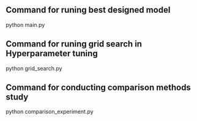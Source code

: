 ## Command for runing best designed model
python main.py


## Command for runing grid search in Hyperparameter tuning
python grid_search.py


## Command for conducting comparison methods study
python comparison_experiment.py
